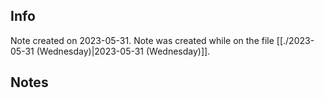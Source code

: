 ## Info
Note created on 2023-05-31.
Note was created while on the file [[./2023-05-31 (Wednesday)|2023-05-31 (Wednesday)]].
## Notes
